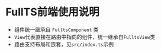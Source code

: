 FullTS前端使用说明
===

- 组件统一继承自 `FulltsComponent` 类
- `View`代表直接在路由中指向的组件，统一继承自`FulltsView`类
- 路由支持布局和嵌套，见`src/index.ts`示例